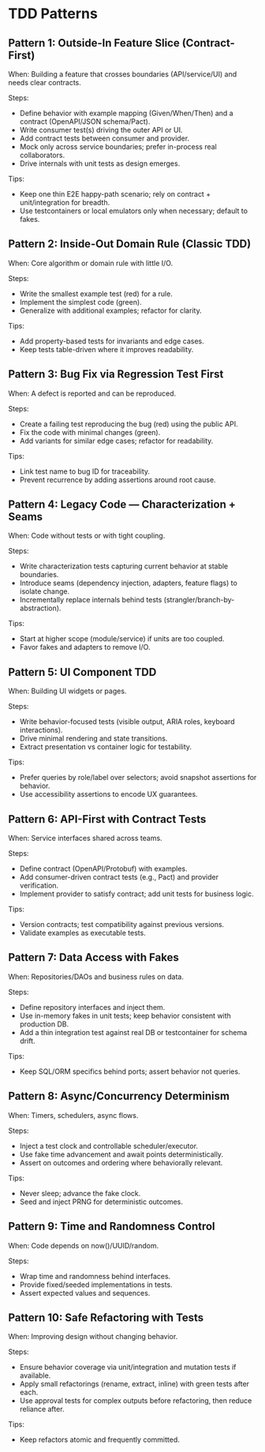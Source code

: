 # TDD Patterns

## Pattern 1: Outside-In Feature Slice (Contract-First)

When: Building a feature that crosses boundaries (API/service/UI) and needs clear contracts.

Steps:
- Define behavior with example mapping (Given/When/Then) and a contract (OpenAPI/JSON schema/Pact).
- Write consumer test(s) driving the outer API or UI.
- Add contract tests between consumer and provider.
- Mock only across service boundaries; prefer in-process real collaborators.
- Drive internals with unit tests as design emerges.

Tips:
- Keep one thin E2E happy-path scenario; rely on contract + unit/integration for breadth.
- Use testcontainers or local emulators only when necessary; default to fakes.

## Pattern 2: Inside-Out Domain Rule (Classic TDD)

When: Core algorithm or domain rule with little I/O.

Steps:
- Write the smallest example test (red) for a rule.
- Implement the simplest code (green).
- Generalize with additional examples; refactor for clarity.

Tips:
- Add property-based tests for invariants and edge cases.
- Keep tests table-driven where it improves readability.

## Pattern 3: Bug Fix via Regression Test First

When: A defect is reported and can be reproduced.

Steps:
- Create a failing test reproducing the bug (red) using the public API.
- Fix the code with minimal changes (green).
- Add variants for similar edge cases; refactor for readability.

Tips:
- Link test name to bug ID for traceability.
- Prevent recurrence by adding assertions around root cause.

## Pattern 4: Legacy Code — Characterization + Seams

When: Code without tests or with tight coupling.

Steps:
- Write characterization tests capturing current behavior at stable boundaries.
- Introduce seams (dependency injection, adapters, feature flags) to isolate change.
- Incrementally replace internals behind tests (strangler/branch-by-abstraction).

Tips:
- Start at higher scope (module/service) if units are too coupled.
- Favor fakes and adapters to remove I/O.

## Pattern 5: UI Component TDD

When: Building UI widgets or pages.

Steps:
- Write behavior-focused tests (visible output, ARIA roles, keyboard interactions).
- Drive minimal rendering and state transitions.
- Extract presentation vs container logic for testability.

Tips:
- Prefer queries by role/label over selectors; avoid snapshot assertions for behavior.
- Use accessibility assertions to encode UX guarantees.

## Pattern 6: API-First with Contract Tests

When: Service interfaces shared across teams.

Steps:
- Define contract (OpenAPI/Protobuf) with examples.
- Add consumer-driven contract tests (e.g., Pact) and provider verification.
- Implement provider to satisfy contract; add unit tests for business logic.

Tips:
- Version contracts; test compatibility against previous versions.
- Validate examples as executable tests.

## Pattern 7: Data Access with Fakes

When: Repositories/DAOs and business rules on data.

Steps:
- Define repository interfaces and inject them.
- Use in-memory fakes in unit tests; keep behavior consistent with production DB.
- Add a thin integration test against real DB or testcontainer for schema drift.

Tips:
- Keep SQL/ORM specifics behind ports; assert behavior not queries.

## Pattern 8: Async/Concurrency Determinism

When: Timers, schedulers, async flows.

Steps:
- Inject a test clock and controllable scheduler/executor.
- Use fake time advancement and await points deterministically.
- Assert on outcomes and ordering where behaviorally relevant.

Tips:
- Never sleep; advance the fake clock.
- Seed and inject PRNG for deterministic outcomes.

## Pattern 9: Time and Randomness Control

When: Code depends on now()/UUID/random.

Steps:
- Wrap time and randomness behind interfaces.
- Provide fixed/seeded implementations in tests.
- Assert expected values and sequences.

## Pattern 10: Safe Refactoring with Tests

When: Improving design without changing behavior.

Steps:
- Ensure behavior coverage via unit/integration and mutation tests if available.
- Apply small refactorings (rename, extract, inline) with green tests after each.
- Use approval tests for complex outputs before refactoring, then reduce reliance after.

Tips:
- Keep refactors atomic and frequently committed.

